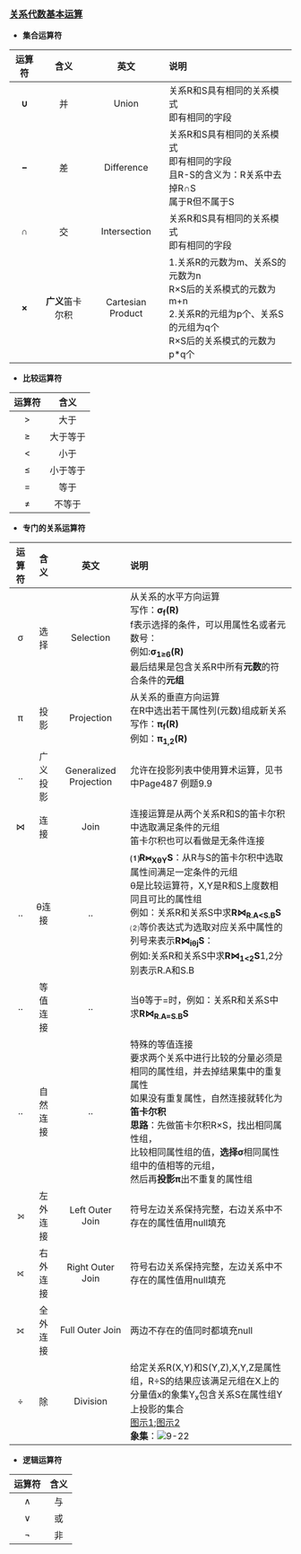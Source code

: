 ### [关系代数基本运算](https://blog.csdn.net/zanfeng/article/details/78042505)
  + **集合运算符**
  
  |运算符|含义|英文|说明|
  |:---:|:---:|:---:|:---|
  |**∪**|并|Union|关系R和S具有相同的关系模式<br>即有相同的字段|
  |**−**|差|Difference|关系R和S具有相同的关系模式<br>即有相同的字段<br>且R-S的含义为：R关系中去掉R∩S<br>属于R但不属于S|
  |**∩**|交|Intersection|关系R和S具有相同的关系模式<br>即有相同的字段|
  |**×**|**广义**笛卡尔积|Cartesian Product|1.关系R的元数为m、关系S的元数为n<br>R×S后的关系模式的元数为m+n<br>2.关系R的元组为p个、关系S的元组为q个<br>R×S后的关系模式的元数为p*q个|
  + **比较运算符**
  
  |运算符|含义|
  |:---:|:---:|
  |>|大于|
  |≥|大于等于|
  |<|小于|
  |≤|小于等于|
  |=|等于|
  |≠|不等于|
  + **专门的关系运算符**
  
  |运算符|含义|英文|说明|
  |:---:|:---:|:---:|:---|
  |σ|选择|Selection|从关系的水平方向运算<br>写作：**σ<sub>f</sub>(R)**<br>f表示选择的条件，可以用属性名或者元数号：<br>例如:**σ<sub>1≥6</sub>(R)**<br>最后结果是包含关系R中所有**元数**的符合条件的**元组**|
  |π|投影|Projection|从关系的垂直方向运算<br>在R中选出若干属性列(元数)组成新关系<br>写作：**π<sub>f</sub>(R)**<br>例如：**π<sub>1,2</sub>(R)**|
  |..|广义投影|Generalized Projection|允许在投影列表中使用算术运算，见书中Page487 例题9.9|
  |⋈|连接|Join|连接运算是从两个关系R和S的笛卡尔积中选取满足条件的元组<br>笛卡尔积也可以看做是无条件连接|
  |..|θ连接|..|**⑴R⋈<sub>XθY</sub>S**：从R与S的笛卡尔积中选取属性间满足一定条件的元组<br>θ是比较运算符，X,Y是R和S上度数相同且可比的属性组<br>例如：关系R和关系S中求**R⋈<sub>R.A<S.B</sub>S**<br>⑵等价表达式为选取对应关系中属性的列号来表示**R⋈<sub>iθj</sub>S**：<br>例如:关系R和关系S中求**R⋈<sub>1<2</sub>S**1,2分别表示R.A和S.B|
  |..|等值连接|..|当θ等于=时，例如：关系R和关系S中求**R⋈<sub>R.A=S.B</sub>S**|
  |..|自然连接|..|特殊的等值连接<br>要求两个关系中进行比较的分量必须是相同的属性组，并去掉结果集中的重复属性<br>如果没有重复属性，自然连接就转化为**笛卡尔积**<br>**思路**：先做笛卡尔积R×S，找出相同属性组，<br>比较相同属性组的值，**选择σ**相同属性组中的值相等的元组，<br>然后再**投影π**出不重复的属性组|
  |⟕|左外连接|Left Outer Join|符号左边关系保持完整，右边关系中不存在的属性值用null填充|
  |⟖|右外连接|Right Outer Join|符号右边关系保持完整，左边关系中不存在的属性值用null填充|
  |⟗|全外连接|Full Outer Join|两边不存在的值同时都填充null|
  |÷|除|Division|给定关系R(X,Y)和S(Y,Z),X,Y,Z是属性组，R÷S的结果应该满足元组在X上的分量值x的象集Y<sub>x</sub>包含关系S在属性组Y上投影的集合<br>[图示1](https://blog.csdn.net/weixin_42023723/article/details/80876568);[图示2](https://wenku.baidu.com/view/eac2847e1611cc7931b765ce050876323112748a.html)<br>**象集**：![9-22](https://github.com/flysafely/Software-Design-Engineer-Note/blob/master/%E7%AC%AC%E4%B9%9D%E7%AB%A0-%E6%95%B0%E6%8D%AE%E5%BA%93%E6%8A%80%E6%9C%AF%E5%9F%BA%E7%A1%80/%E6%9C%AC%E7%AB%A0%E5%9B%BE%E7%A4%BA/9-22.jpg)|
  + **逻辑运算符**
  
  |运算符|含义|
  |:---:|:---:|
  |∧|与|
  |∨|或|
  |¬|非|
  
